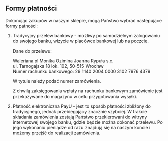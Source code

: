 ## Formy płatności

Dokonując zakupów w naszym sklepie, mogą Państwo wybrać następujące formy patności:

1. Tradycyjny przelew bankowy - możliwy po samodzielnym zalogowaniu do swojego banku, wizycie w placówce bankowej lub na poczcie.

   Dane do przelewu:

   Waleriana.pl Monika Ozimina Joanna Rypuła s.c.  
   ul. Tarnogajska 18 lok. 102, 50-515 Wrocław  
   Numer rachunku bankowego: 29 1140 2004 0000 3102 7976 4379

   W tytule należy podać numer zamówienia.

   Z chwilą zaksięgowania wpłaty na rachunku bankowym zamówienie jest przekazywane do magazynu w celu przygotowania wysyłki.

2. Płatność elektroniczna PayU - jest to sposób płatności zbliżony do tradycyjnego, jednak przebiegający znacznie szybciej. W trakcie składania zamówienia zostają Państwo przekierowani do witryny internetowej swojego banku, gdzie będzie można dokonać przelewu. Po jego wykonaniu pieniądze od razu znajdują się na naszym koncie i możemy przejść do realizacji zamówienia.
